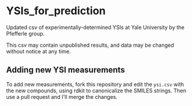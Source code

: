 # YSIs_for_prediction
Updated csv of experimentally-determined YSIs at Yale University by the Pfefferle group.

This csv may contain unpublished results, and data may be changed without notice at any time.

## Adding new YSI measurements
To add new measurements, fork this repository and edit the `ysi.csv` with the new compounds, using rdkit to canonicalize the SMILES strings. Then use a pull request and I'll merge the changes.
